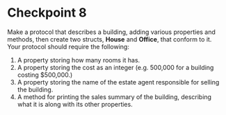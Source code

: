 # Checkpoint 8

Make a protocol that describes a building, adding various properties and methods, then create two structs, **House** and **Office**, that conform to it. Your protocol should require the following:

1. A property storing how many rooms it has.
2. A property storing the cost as an integer (e.g. 500,000 for a building costing $500,000.)
3. A property storing the name of the estate agent responsible for selling the building.
4. A method for printing the sales summary of the building, describing what it is along with its other properties.
